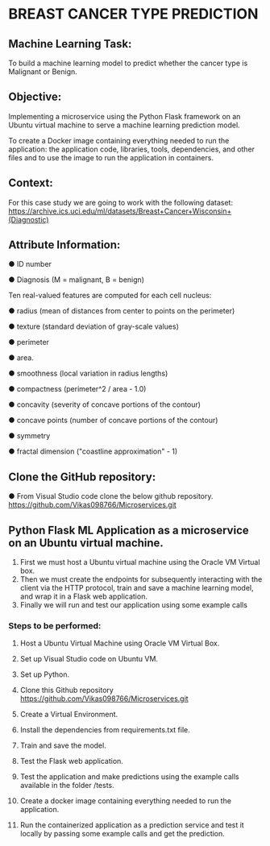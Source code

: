 # BREAST CANCER TYPE PREDICTION

## Machine Learning Task:
To build a machine learning model to predict whether the cancer type is Malignant or Benign.


## Objective:
Implementing a microservice using the Python Flask framework on an Ubuntu virtual
machine to serve a machine learning prediction model.


To create a Docker image containing everything needed to run the application: the
application code, libraries, tools, dependencies, and other files and to use the image to run
the application in containers.


## Context:
For this case study we are going to work with the following dataset:
https://archive.ics.uci.edu/ml/datasets/Breast+Cancer+Wisconsin+(Diagnostic)


## Attribute Information:

● ID number

● Diagnosis (M = malignant, B = benign)

Ten real-valued features are computed for each cell nucleus:

● radius (mean of distances from center to points on the perimeter)

● texture (standard deviation of gray-scale values)

● perimeter

● area.

● smoothness (local variation in radius lengths)

● compactness (perimeter^2 / area - 1.0)

● concavity (severity of concave portions of the contour)

● concave points (number of concave portions of the contour)

● symmetry

● fractal dimension ("coastline approximation" - 1)


## Clone the GitHub repository:
● From Visual Studio code clone the below github repository.
https://github.com/Vikas098766/Microservices.git


## Python Flask ML Application as a microservice on an Ubuntu virtual machine.
1. First we must host a Ubuntu virtual machine using the Oracle VM Virtual box.
2. Then we must create the endpoints for subsequently interacting with the client via the
HTTP protocol, train and save a machine learning model, and wrap it in a Flask web
application.
3. Finally we will run and test our application using some example calls

### Steps to be performed:

1. Host a Ubuntu Virtual Machine using Oracle VM Virtual Box.
   
3. Set up Visual Studio code on Ubuntu VM.
   
5. Set up Python.
   
7. Clone this Github repository https://github.com/Vikas098766/Microservices.git
   
9. Create a Virtual Environment.
    
11. Install the dependencies from requirements.txt file.
    
13. Train and save the model.
    
15. Test the Flask web application.
    
17. Test the application and make predictions using the example calls available in the folder
/tests.

10. Create a docker image containing everything needed to run the application.

11. Run the containerized application as a prediction service and test it locally by passing
some example calls and get the prediction.

